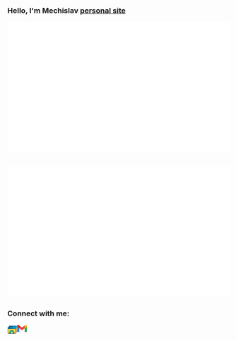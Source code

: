 ### Hello, I'm Mechislav [personal site](https://pugavkomm.github.io/#/)

![image](https://github.com/Pugavkomm/Pugavkomm-github-stats/blob/master/generated/languages.svg) 
 
![image](https://github.com/Pugavkomm/Pugavkomm-github-stats/blob/master/generated/overview.svg)
---
### Connect with me:
[<img align="left" alt="pugavkomm.github.io/#/" width="22px" src="icons/site.png" />][website]
[<img align="left" alt="gmail.com" width="22px" src="icons/gmail.svg" />][website]


[website]: https://pugavkomm.github.io/#/
[course]: http://vsCodeHero.com
[twitter]: https://twitter.com/codeSTACKr
